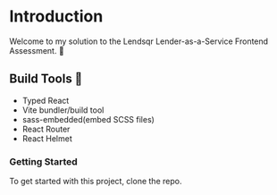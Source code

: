 # Introduction

Welcome to my solution to the Lendsqr Lender-as-a-Service Frontend Assessment. 👋

## Build Tools 🧰

- Typed React
- Vite bundler/build tool
- sass-embedded(embed SCSS files)
- React Router
- React Helmet

### Getting Started

To get started with this project, clone the repo.
